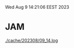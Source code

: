 Wed Aug  9 14:21:06 EEST 2023
# JAM
<a href='./cache/202308/09_14.log'>./cache/202308/09_14.log</a>
